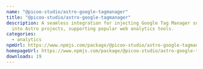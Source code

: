 ```yaml
---
name: "@picoo-studio/astro-google-tagmanager"
title: "@picoo-studio/astro-google-tagmanager"
description: A seamless integration for injecting Google Tag Manager snippets
  into Astro projects, supporting popular web analytics tools.
categories:
  - analytics
npmUrl: https://www.npmjs.com/package/@picoo-studio/astro-google-tagmanager
homepageUrl: https://www.npmjs.com/package/@picoo-studio/astro-google-tagmanager
downloads: 19
---
```

